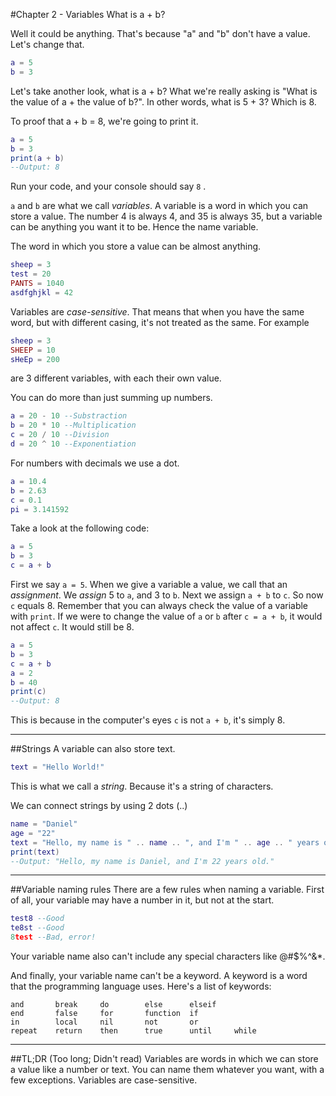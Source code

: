 #Chapter 2 - Variables
What is a + b?

Well it could be anything. That's because "a" and "b" don't have a value. Let's change that.

```lua
a = 5
b = 3
```

Let's take another look, what is a + b? What we're really asking is "What is the value of a + the value of b?". In other words, what is 5 + 3? Which is 8.

To proof that a + b = 8, we're going to print it.

```lua
a = 5
b = 3
print(a + b)
--Output: 8
```

Run your code, and your console should say ``8`` .

``a`` and ``b`` are what we call *variables*. A variable is a word in which you can store a value. The number 4 is always 4, and 35 is always 35, but a variable can be anything you want it to be. Hence the name variable.

The word in which you store a value can be almost anything.
```lua
sheep = 3
test = 20
PANTS = 1040
asdfghjkl = 42
```

Variables are *case-sensitive*. That means that when you have the same word, but with different casing, it's not treated as the same. For example
```lua
sheep = 3
SHEEP = 10
sHeEp = 200
```
are 3 different variables, with each their own value.

You can do more than just summing up numbers.
```lua
a = 20 - 10 --Substraction
b = 20 * 10 --Multiplication
c = 20 / 10 --Division
d = 20 ^ 10 --Exponentiation
```
For numbers with decimals we use a dot.

```lua
a = 10.4
b = 2.63
c = 0.1
pi = 3.141592
```

Take a look at the following code:

```lua
a = 5
b = 3
c = a + b
```

First we say ``a = 5``. When we give a variable a value, we call that an *assignment*. We *assign* 5 to ``a``, and 3 to ``b``. Next we assign ``a + b`` to ``c``. So now ``c`` equals 8. Remember that you can always check the value of a variable with ``print``. If we were to change the value of ``a`` or ``b`` after ``c = a + b``, it would not affect ``c``. It would still be 8.

```lua
a = 5
b = 3
c = a + b
a = 2
b = 40
print(c)
--Output: 8
```
This is because in the computer's eyes ``c`` is not ``a + b``, it's simply 8.

___
##Strings
A variable can also store text.
```lua
text = "Hello World!"
```
This is what we call a *string*. Because it's a string of characters.

We can connect strings by using 2 dots (..)
```lua
name = "Daniel"
age = "22"
text = "Hello, my name is " .. name .. ", and I'm " .. age .. " years old."
print(text)
--Output: "Hello, my name is Daniel, and I'm 22 years old."
```
___

##Variable naming rules
There are a few rules when naming a variable. First of all, your variable may have a number in it, but not at the start.

```lua
test8 --Good
te8st --Good
8test --Bad, error!
```

Your variable name also can't include any special characters like @#$%^&*.

And finally, your variable name can't be a keyword. A keyword is a word that the programming language uses. Here's a list of keywords:

```nil
and       break     do        else      elseif
end       false     for       function  if
in        local     nil       not       or
repeat    return    then      true      until     while
```

___

##TL;DR (Too long; Didn't read)
Variables are words in which we can store a value like a number or text. You can name them whatever you want, with a few exceptions. Variables are case-sensitive.